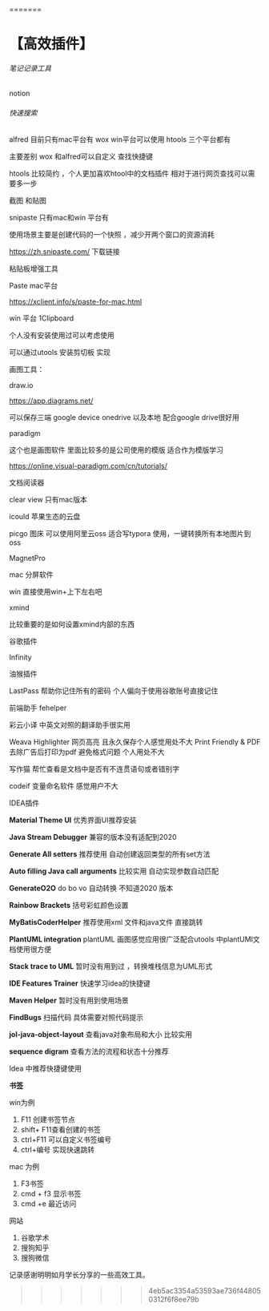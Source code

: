 
=======
# 【高效插件】

###### 笔记记录工具 

notion



###### 快速搜索

alfred  目前只有mac平台有 wox  win平台可以使用 htools  三个平台都有

主要差别 wox 和alfred可以自定义 查找快捷键 

htools 比较简约 ，个人更加喜欢htool中的文档插件  相对于进行网页查找可以需要多一步





截图 和贴图

snipaste  只有mac和win 平台有

使用场景主要是创建代码的一个快照 ，减少开两个窗口的资源消耗

https://zh.snipaste.com/ 下载链接



粘贴板增强工具 

Paste  mac平台

https://xclient.info/s/paste-for-mac.html

win 平台  1Clipboard   

个人没有安装使用过可以考虑使用

可以通过utools 安装剪切板 实现

画图工具：

draw.io

https://app.diagrams.net/

可以保存三端 google device onedrive 以及本地 配合google drive很好用



paradigm

这个也是画图软件 里面比较多的是公司使用的模版 适合作为模版学习

 https://online.visual-paradigm.com/cn/tutorials/



文档阅读器

clear view 只有mac版本

icould 苹果生态的云盘 

picgo 图床 可以使用阿里云oss 适合写typora 使用，一键转换所有本地图片到oss



MagnetPro

mac 分屏软件 

win 直接使用win+上下左右吧



xmind

比较重要的是如何设置xmind内部的东西



谷歌插件 

 Infinity

油猴插件

LastPass 帮助你记住所有的密码  个人偏向于使用谷歌账号直接记住

前端助手  fehelper

彩云小译  中英文对照的翻译助手很实用

Weava Highlighter 网页高亮 且永久保存个人感觉用处不大
Print Friendly & PDF 去除广告后打印为pdf  避免格式问题  个人用处不大

写作猫 帮忙查看是文档中是否有不连贯语句或者错别字

codeif 变量命名软件 感觉用户不大







IDEA插件 

**Material Theme UI**  优秀界面UI推荐安装

**Java Stream Debugger** 兼容的版本没有适配到2020 

**Generate All setters** 推荐使用 自动创建返回类型的所有set方法

**Auto filling Java call arguments** 比较实用 自动实现参数自动匹配

**GenerateO2O**  do bo vo 自动转换 不知道2020 版本

**Rainbow Brackets**  括号彩虹颜色设置

**MyBatisCoderHelper** 推荐使用xml 文件和java文件 直接跳转

**PlantUML integration** plantUML 画图感觉应用很广泛配合utools 中plantUMl文档使用很方便

**Stack trace to UML** 暂时没有用到过 ，转换堆栈信息为UML形式

**IDE Features Trainer** 快速学习idea的快捷键

**Maven Helper** 暂时没有用到使用场景 

**FindBugs** 扫描代码  具体需要对照代码提示

**jol-java-object-layout** 查看java对象布局和大小 比较实用

**sequence digram** 查看方法的流程和状态十分推荐





Idea 中推荐快捷键使用

**书签** 

win为例 

1. F11 创建书签节点 
2. shift+ F11查看创建的书签
3. ctrl+F11 可以自定义书签编号
4. ctrl+编号 实现快速跳转

mac 为例

1. F3书签 
2. cmd + f3 显⽰书签 
3. cmd +e 最近访问



网站

1. 谷歌学术
2. 搜狗知乎
3. 搜狗微信



记录感谢明明如月学长分享的一些高效工具。
>>>>>>> 4eb5ac3354a53593ae736f448050312f6f8ee79b
